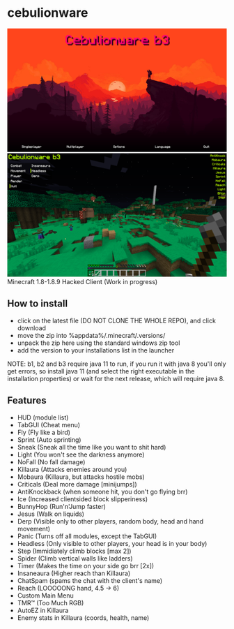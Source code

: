 # cebulionware
![Main menu](2021-04-15_18.58.07.png)
![In-game](2021-04-15_19.05.52.png)
Minecraft 1.8-1.8.9 Hacked Client
(Work in progress)

## How to install
* click on the latest file (DO NOT CLONE THE WHOLE REPO), and click download
* move the zip into %appdata%/.minecraft/.versions/
* unpack the zip here using the standard windows zip tool
* add the version to your installations list in the launcher

NOTE: b1, b2 and b3 require java 11 to run, if you run it with java 8 you'll only get errors, so install java 11 (and select the right executable in the installation properties) or wait for the next release, which will require java 8.

## Features
* HUD (module list)
* TabGUI (Cheat menu)
* Fly (Fly like a bird)
* Sprint (Auto sprinting)
* Sneak (Sneak all the time like you want to shit hard)
* Light (You won't see the darkness anymore)
* NoFall (No fall damage)
* Killaura (Attacks enemies around you)
* Mobaura (Killaura, but attacks hostile mobs)
* Criticals (Deal more damage \[minijumps])
* AntiKnockback (when someone hit, you don't go flying brr)
* Ice (Increased clientsided block slipperiness)
* BunnyHop (Run'n'Jump faster)
* Jesus (Walk on liquids)
* Derp (Visible only to other players, random body, head and hand movement)
* Panic (Turns off all modules, except the TabGUI)
* Headless (Only visible to other players, your head is in your body)
* Step (Immidiately climb blocks \[max 2])
* Spider (Climb vertical walls like ladders)
* Timer (Makes the time on your side go brr \[2x])
* Insaneaura (Higher reach than Killaura)
* ChatSpam (spams the chat with the client's name)
* Reach (LOOOOONG hand, 4.5 -> 6)
* Custom Main Menu
* TMR™ (Too Much RGB)
* AutoEZ in Killaura
* Enemy stats in Killaura (coords, health, name)
